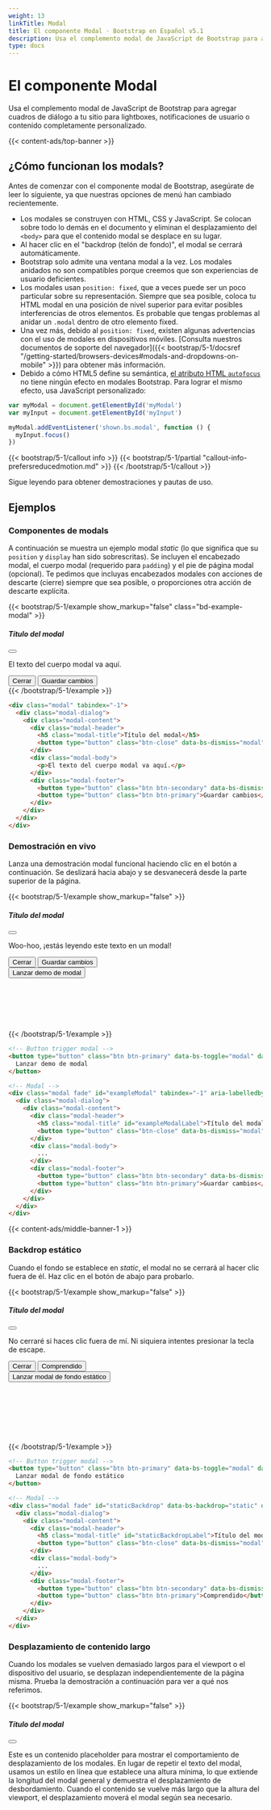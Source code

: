 ```yaml
---
weight: 13
linkTitle: Modal
title: El componente Modal · Bootstrap en Español v5.1
description: Usa el complemento modal de JavaScript de Bootstrap para agregar cuadros de diálogo a tu sitio para lightboxes, notificaciones de usuario o contenido completamente personalizado.
type: docs
---
```


# El componente Modal

Usa el complemento modal de JavaScript de Bootstrap para agregar cuadros de diálogo a tu sitio para lightboxes, notificaciones de usuario o contenido completamente personalizado.

{{< content-ads/top-banner >}}

## ¿Cómo funcionan los modals?

Antes de comenzar con el componente modal de Bootstrap, asegúrate de leer lo siguiente, ya que nuestras opciones de menú han cambiado recientemente.

- Los modales se construyen con HTML, CSS y JavaScript. Se colocan sobre todo lo demás en el documento y eliminan el desplazamiento del `<body>` para que el contenido modal se desplace en su lugar.
- Al hacer clic en el "backdrop (telón de fondo)", el modal se cerrará automáticamente.
- Bootstrap solo admite una ventana modal a la vez. Los modales anidados no son compatibles porque creemos que son experiencias de usuario deficientes.
- Los modales usan `position: fixed`, que a veces puede ser un poco particular sobre su representación. Siempre que sea posible, coloca tu HTML modal en una posición de nivel superior para evitar posibles interferencias de otros elementos. Es probable que tengas problemas al anidar un `.modal` dentro de otro elemento fixed.
- Una vez más, debido al `position: fixed`, existen algunas advertencias con el uso de modales en dispositivos móviles. [Consulta nuestros documentos de soporte del navegador]({{< bootstrap/5-1/docsref "/getting-started/browsers-devices#modals-and-dropdowns-on-mobile" >}}) para obtener más información.
- Debido a cómo HTML5 define su semántica, [el atributo HTML `autofocus`](https://developer.mozilla.org/en-US/docs/Web/HTML/Element/input#attr-autofocus) no tiene ningún efecto en modales Bootstrap. Para lograr el mismo efecto, usa JavaScript personalizado:

```js
var myModal = document.getElementById('myModal')
var myInput = document.getElementById('myInput')

myModal.addEventListener('shown.bs.modal', function () {
  myInput.focus()
})
```

{{< bootstrap/5-1/callout info >}}
{{< bootstrap/5-1/partial "callout-info-prefersreducedmotion.md" >}}
{{< /bootstrap/5-1/callout >}}

Sigue leyendo para obtener demostraciones y pautas de uso.

## Ejemplos

### Componentes de modals

A continuación se muestra un ejemplo modal _static_ (lo que significa que su `position` y `display` han sido sobrescritas). Se incluyen el encabezado modal, el cuerpo modal (requerido para `padding`) y el pie de página modal (opcional). Te pedimos que incluyas encabezados modales con acciones de descarte (cierre) siempre que sea posible, o proporciones otra acción de descarte explícita.

{{< bootstrap/5-1/example show_markup="false" class="bd-example-modal" >}}
  <div class="modal" tabindex="-1">
    <div class="modal-dialog">
      <div class="modal-content">
        <div class="modal-header">
          <h5 class="modal-title">Título del modal</h5>
          <button type="button" class="btn-close" data-bs-dismiss="modal" aria-label="Close"></button>
        </div>
        <div class="modal-body">
          <p>El texto del cuerpo modal va aquí.</p>
        </div>
        <div class="modal-footer">
          <button type="button" class="btn btn-secondary" data-bs-dismiss="modal">Cerrar</button>
          <button type="button" class="btn btn-primary">Guardar cambios</button>
        </div>
      </div>
    </div>
  </div>
{{< /bootstrap/5-1/example >}}

```html
<div class="modal" tabindex="-1">
  <div class="modal-dialog">
    <div class="modal-content">
      <div class="modal-header">
        <h5 class="modal-title">Título del modal</h5>
        <button type="button" class="btn-close" data-bs-dismiss="modal" aria-label="Close"></button>
      </div>
      <div class="modal-body">
        <p>El texto del cuerpo modal va aquí.</p>
      </div>
      <div class="modal-footer">
        <button type="button" class="btn btn-secondary" data-bs-dismiss="modal">Cerrar</button>
        <button type="button" class="btn btn-primary">Guardar cambios</button>
      </div>
    </div>
  </div>
</div>
```

### Demostración en vivo

Lanza una demostración modal funcional haciendo clic en el botón a continuación. Se deslizará hacia abajo y se desvanecerá desde la parte superior de la página.

{{< bootstrap/5-1/example show_markup="false" >}}
  <div class="modal fade" id="exampleModalLive" tabindex="-1" aria-labelledby="exampleModalLiveLabel" aria-hidden="true">
    <div class="modal-dialog">
      <div class="modal-content">
        <div class="modal-header">
          <h5 class="modal-title" id="exampleModalLiveLabel">Título del modal</h5>
          <button type="button" class="btn-close" data-bs-dismiss="modal" aria-label="Close"></button>
        </div>
        <div class="modal-body">
          <p>Woo-hoo, ¡estás leyendo este texto en un modal!</p>
        </div>
        <div class="modal-footer">
          <button type="button" class="btn btn-secondary" data-bs-dismiss="modal">Cerrar</button>
          <button type="button" class="btn btn-primary">Guardar cambios</button>
        </div>
      </div>
    </div>
  </div>

  <button type="button" class="btn btn-primary" data-bs-toggle="modal" data-bs-target="#exampleModalLive">
    Lanzar demo de modal
  </button>
  <br><br><br><br><br><br><br>
{{< /bootstrap/5-1/example >}}

```html
<!-- Button trigger modal -->
<button type="button" class="btn btn-primary" data-bs-toggle="modal" data-bs-target="#exampleModal">
  Lanzar demo de modal
</button>

<!-- Modal -->
<div class="modal fade" id="exampleModal" tabindex="-1" aria-labelledby="exampleModalLabel" aria-hidden="true">
  <div class="modal-dialog">
    <div class="modal-content">
      <div class="modal-header">
        <h5 class="modal-title" id="exampleModalLabel">Título del modal</h5>
        <button type="button" class="btn-close" data-bs-dismiss="modal" aria-label="Close"></button>
      </div>
      <div class="modal-body">
        ...
      </div>
      <div class="modal-footer">
        <button type="button" class="btn btn-secondary" data-bs-dismiss="modal">Cerrar</button>
        <button type="button" class="btn btn-primary">Guardar cambios</button>
      </div>
    </div>
  </div>
</div>
```

{{< content-ads/middle-banner-1 >}}

### Backdrop estático

Cuando el fondo se establece en *static*, el modal no se cerrará al hacer clic fuera de él. Haz clic en el botón de abajo para probarlo.

{{< bootstrap/5-1/example show_markup="false" >}}
  <div class="modal fade" id="staticBackdropLive" data-bs-backdrop="static" data-bs-keyboard="false" tabindex="-1" aria-labelledby="staticBackdropLiveLabel" aria-hidden="true">
    <div class="modal-dialog">
      <div class="modal-content">
        <div class="modal-header">
          <h5 class="modal-title" id="staticBackdropLiveLabel">Título del modal</h5>
          <button type="button" class="btn-close" data-bs-dismiss="modal" aria-label="Close"></button>
        </div>
        <div class="modal-body">
          <p>No cerraré si haces clic fuera de mí. Ni siquiera intentes presionar la tecla de escape.</p>
        </div>
        <div class="modal-footer">
          <button type="button" class="btn btn-secondary" data-bs-dismiss="modal">Cerrar</button>
          <button type="button" class="btn btn-primary">Comprendido</button>
        </div>
      </div>
    </div>
  </div>

  <button type="button" class="btn btn-primary" data-bs-toggle="modal" data-bs-target="#staticBackdropLive">
    Lanzar modal de fondo estático
  </button>
  <br><br><br><br><br><br><br><br>
{{< /bootstrap/5-1/example >}}

```html
<!-- Button trigger modal -->
<button type="button" class="btn btn-primary" data-bs-toggle="modal" data-bs-target="#staticBackdrop">
  Lanzar modal de fondo estático
</button>

<!-- Modal -->
<div class="modal fade" id="staticBackdrop" data-bs-backdrop="static" data-bs-keyboard="false" tabindex="-1" aria-labelledby="staticBackdropLabel" aria-hidden="true">
  <div class="modal-dialog">
    <div class="modal-content">
      <div class="modal-header">
        <h5 class="modal-title" id="staticBackdropLabel">Título del modal</h5>
        <button type="button" class="btn-close" data-bs-dismiss="modal" aria-label="Close"></button>
      </div>
      <div class="modal-body">
        ...
      </div>
      <div class="modal-footer">
        <button type="button" class="btn btn-secondary" data-bs-dismiss="modal">Cerrar</button>
        <button type="button" class="btn btn-primary">Comprendido</button>
      </div>
    </div>
  </div>
</div>
```

### Desplazamiento de contenido largo

Cuando los modales se vuelven demasiado largos para el viewport o el dispositivo del usuario, se desplazan independientemente de la página misma. Prueba la demostración a continuación para ver a qué nos referimos.

{{< bootstrap/5-1/example show_markup="false" >}}
  <div class="modal fade" id="exampleModalLong" tabindex="-1" aria-labelledby="exampleModalLongTitle" aria-hidden="true">
    <div class="modal-dialog">
      <div class="modal-content">
        <div class="modal-header">
          <h5 class="modal-title" id="exampleModalLongTitle">Título del modal</h5>
          <button type="button" class="btn-close" data-bs-dismiss="modal" aria-label="Close"></button>
        </div>
        <div class="modal-body" style="min-height: 1500px">
          <p>Este es un contenido placeholder para mostrar el comportamiento de desplazamiento de los modales. En lugar de repetir el texto del modal, usamos un estilo en línea que establece una altura mínima, lo que extiende la longitud del modal general y demuestra el desplazamiento de desbordamiento. Cuando el contenido se vuelve más largo que la altura del viewport, el desplazamiento moverá el modal según sea necesario.</p>
        </div>
        <div class="modal-footer">
          <button type="button" class="btn btn-secondary" data-bs-dismiss="modal">Cerrar</button>
          <button type="button" class="btn btn-primary">Guardar cambios</button>
        </div>
      </div>
    </div>
  </div>

  <button type="button" class="btn btn-primary" data-bs-toggle="modal" data-bs-target="#exampleModalLong">
    Lanzar demo de modal
  </button>
  <br><br><br><br><br><br><br><br>
{{< /bootstrap/5-1/example >}}

También puedes crear un modal desplazable que permita desplazar el cuerpo modal agregando `.modal-dialog-scrollable` a `.modal-dialog`.

{{< bootstrap/5-1/example show_markup="false" >}}
  <div class="modal fade" id="exampleModalScrollable" tabindex="-1" aria-labelledby="exampleModalScrollableTitle" aria-hidden="true">
    <div class="modal-dialog modal-dialog-scrollable">
      <div class="modal-content">
        <div class="modal-header">
          <h5 class="modal-title" id="exampleModalScrollableTitle">Título del modal</h5>
          <button type="button" class="btn-close" data-bs-dismiss="modal" aria-label="Close"></button>
        </div>
        <div class="modal-body">
          <p>Este es un contenido placeholder para mostrar el comportamiento de desplazamiento de los modales. Usamos saltos de línea repetidos para demostrar cómo el contenido puede exceder la altura interna mínima, mostrando así el desplazamiento interno. Cuando el contenido se vuelve más largo que la altura máxima predefinida del modal, el contenido se recortará y te podrás desplazar dentro del modal.</p>
          <br><br><br><br><br><br><br><br><br><br><br><br><br><br><br><br><br><br><br><br><br><br><br><br><br><br><br><br><br><br><br><br><br><br><br><br><br><br><br><br>
          <p>Este contenido debería aparecer en la parte inferior después de desplazarte.</p>
        </div>
        <div class="modal-footer">
          <button type="button" class="btn btn-secondary" data-bs-dismiss="modal">Cerrar</button>
          <button type="button" class="btn btn-primary">Guardar cambios</button>
        </div>
      </div>
    </div>
  </div>

  <button type="button" class="btn btn-primary" data-bs-toggle="modal" data-bs-target="#exampleModalScrollable">
    Lanzar demo de modal
  </button>
  <br><br><br><br><br><br><br><br>
{{< /bootstrap/5-1/example >}}

```html
<!-- Scrollable modal -->
<div class="modal-dialog modal-dialog-scrollable">
  ...
</div>
```

### Centrado verticalmente

Agrega `.modal-dialog-centered` a `.modal-dialog` para centrar verticalmente el modal.

{{< bootstrap/5-1/example show_markup="false" >}}
  <div class="modal fade" id="exampleModalCenter" tabindex="-1" aria-labelledby="exampleModalCenterTitle" aria-hidden="true">
    <div class="modal-dialog modal-dialog-centered">
      <div class="modal-content">
        <div class="modal-header">
          <h5 class="modal-title" id="exampleModalCenterTitle">Título del modal</h5>
          <button type="button" class="btn-close" data-bs-dismiss="modal" aria-label="Close"></button>
        </div>
        <div class="modal-body">
          <p>Este es un modal centrado verticalmente.</p>
        </div>
        <div class="modal-footer">
          <button type="button" class="btn btn-secondary" data-bs-dismiss="modal">Cerrar</button>
          <button type="button" class="btn btn-primary">Guardar cambios</button>
        </div>
      </div>
    </div>
  </div>

  <div class="modal fade" id="exampleModalCenteredScrollable" tabindex="-1" aria-labelledby="exampleModalCenteredScrollableTitle" aria-hidden="true">
    <div class="modal-dialog modal-dialog-centered modal-dialog-scrollable">
      <div class="modal-content">
        <div class="modal-header">
          <h5 class="modal-title" id="exampleModalCenteredScrollableTitle">Título del modal</h5>
          <button type="button" class="btn-close" data-bs-dismiss="modal" aria-label="Close"></button>
        </div>
        <div class="modal-body">
          <p>Este es un contenido placeholder para mostrar un modal centrado verticalmente. Hemos agregado una copia adicional aquí para mostrar cómo funciona el centrado vertical del modal cuando se combina con modales desplazables. También usamos algunos saltos de línea repetidos para extender rápidamente la altura del contenido, lo que activa el desplazamiento. Cuando el contenido se vuelve más largo que la altura máxima predefinida de modal, el contenido se recortará y se podrá desplazar dentro del modal.</p>
          <br><br><br><br><br><br><br><br><br><br>
          <p>Justo así.</p>
        </div>
        <div class="modal-footer">
          <button type="button" class="btn btn-secondary" data-bs-dismiss="modal">Cerrar</button>
          <button type="button" class="btn btn-primary">Guardar cambios</button>
        </div>
      </div>
    </div>
  </div>


  <button type="button" class="btn btn-primary" data-bs-toggle="modal" data-bs-target="#exampleModalCenter">
    Modal centrado verticalmente
  </button>
  <button type="button" class="btn btn-primary" data-bs-toggle="modal" data-bs-target="#exampleModalCenteredScrollable">
    Modal desplazable centrado verticalmente
  </button>
  <br><br><br><br><br><br><br><br>
{{< /bootstrap/5-1/example >}}

```html
<!-- Modal centrado verticalmente -->
<div class="modal-dialog modal-dialog-centered">
  ...
</div>

<!-- Modal desplazable centrado verticalmente -->
<div class="modal-dialog modal-dialog-centered modal-dialog-scrollable">
  ...
</div>
```

### Tooltips y popovers

[Tooltips]({{< bootstrap/5-1/docsref "/components/tooltips" >}}) y [popovers]({{< bootstrap/5-1/docsref "/components/popovers" >}}) se pueden colocar dentro de los modales según sea necesario. Cuando los modales se cierran, todos los tooltips y popovers también se descartan automáticamente.

{{< bootstrap/5-1/example show_markup="false" >}}
<div class="modal fade" id="exampleModalPopovers" tabindex="-1" aria-labelledby="exampleModalPopoversLabel" aria-hidden="true">
    <div class="modal-dialog">
      <div class="modal-content">
        <div class="modal-header">
          <h5 class="modal-title" id="exampleModalPopoversLabel">Título del modal</h5>
          <button type="button" class="btn-close" data-bs-dismiss="modal" aria-label="Close"></button>
        </div>
        <div class="modal-body">
          <h5>Popover en un modal</h5>
          <p>Este <a href="#" role="button" class="btn btn-secondary popover-test" title="Popover title" data-bs-content="El contenido del cuerpo del  popover se establece en este atributo." data-bs-container="#exampleModalPopovers">botón</a> muestra un popover al hacer clic en él.</p>
          <hr>
          <h5>Tooltips en un modal</h5>
          <p><a href="#" class="tooltip-test" title="Tooltip" data-bs-container="#exampleModalPopovers">Este enlace</a> y <a href="#" class="tooltip-test" title="Tooltip" data-bs-container="#exampleModalPopovers">este enlace</a> tienen tooltips en su estado hover.</p>
        </div>
        <div class="modal-footer">
          <button type="button" class="btn btn-secondary" data-bs-dismiss="modal">Cerrar</button>
          <button type="button" class="btn btn-primary">Guardar cambios</button>
        </div>
      </div>
    </div>
  </div>
  <button type="button" class="btn btn-primary" data-bs-toggle="modal" data-bs-target="#exampleModalPopovers">
    Lanzar demo de modal
  </button>
  <br><br><br><br><br><br><br><br>
  <br><br><br><br><br>
{{< /bootstrap/5-1/example >}}

```html
<div class="modal-body">
  <h5>Popover en un modal</h5>
  <p>Este <a href="#" role="button" class="btn btn-secondary popover-test" title="Popover title" data-bs-content="El contenido del cuerpo del  popover se establece en este atributo." data-bs-container="#exampleModalPopovers">botón</a> muestra un popover al hacer clic en él.</p>
  <hr>
  <h5>Tooltips en un modal</h5>
  <p><a href="#" class="tooltip-test" title="Tooltip" data-bs-container="#exampleModalPopovers">Este enlace</a> y <a href="#" class="tooltip-test" title="Tooltip" data-bs-container="#exampleModalPopovers">este enlace</a> tienen tooltips en su estado hover.</p>
</div>
```

### Uso de la cuadrícula

Utiliza el sistema de cuadrícula Bootstrap dentro de un modal anidando `.container-fluid` dentro de `.modal-body`. Luego, usa las clases normales del sistema de cuadrícula como lo harías en cualquier otro lugar.

{{< bootstrap/5-1/example show_markup="false" >}}
<div class="modal fade" id="gridSystemModal" tabindex="-1" aria-labelledby="gridModalLabel" aria-hidden="true">
  <div class="modal-dialog">
    <div class="modal-content">
      <div class="modal-header">
        <h5 class="modal-title" id="gridModalLabel">Cuadrícula en modals</h5>
        <button type="button" class="btn-close" data-bs-dismiss="modal" aria-label="Close"></button>
      </div>
      <div class="modal-body">
        <div class="container-fluid bd-example-row">
          <div class="row">
            <div class="col-md-4">.col-md-4</div>
            <div class="col-md-4 ms-auto">.col-md-4 .ms-auto</div>
          </div>
          <div class="row">
            <div class="col-md-3 ms-auto">.col-md-3 .ms-auto</div>
            <div class="col-md-2 ms-auto">.col-md-2 .ms-auto</div>
          </div>
          <div class="row">
            <div class="col-md-6 ms-auto">.col-md-6 .ms-auto</div>
          </div>
          <div class="row">
            <div class="col-sm-9">
              Nivel 1: .col-sm-9
              <div class="row">
                <div class="col-8 col-sm-6">
                  Nivel 2: .col-8 .col-sm-6
                </div>
                <div class="col-4 col-sm-6">
                  Nivel 2: .col-4 .col-sm-6
                </div>
              </div>
            </div>
          </div>
        </div>
      </div>
      <div class="modal-footer">
        <button type="button" class="btn btn-secondary" data-bs-dismiss="modal">Cerrar</button>
        <button type="button" class="btn btn-primary">Guardar cambios</button>
      </div>
    </div>
  </div>
</div>
<button type="button" class="btn btn-primary" data-bs-toggle="modal" data-bs-target="#gridSystemModal">
  Lanzar demo de modal
</button>
  <br><br><br><br><br><br><br><br>
  <br><br><br><br><br><br><br><br>
{{< /bootstrap/5-1/example >}}

```html
<div class="modal-body">
  <div class="container-fluid">
    <div class="row">
      <div class="col-md-4">.col-md-4</div>
      <div class="col-md-4 ms-auto">.col-md-4 .ms-auto</div>
    </div>
    <div class="row">
      <div class="col-md-3 ms-auto">.col-md-3 .ms-auto</div>
      <div class="col-md-2 ms-auto">.col-md-2 .ms-auto</div>
    </div>
    <div class="row">
      <div class="col-md-6 ms-auto">.col-md-6 .ms-auto</div>
    </div>
    <div class="row">
      <div class="col-sm-9">
        Nivel 1: .col-sm-9
        <div class="row">
          <div class="col-8 col-sm-6">
            Nivel 2: .col-8 .col-sm-6
          </div>
          <div class="col-4 col-sm-6">
            Nivel 2: .col-4 .col-sm-6
          </div>
        </div>
      </div>
    </div>
  </div>
</div>
```

### Contenido modal variable

¿Tienes un montón de botones que activan el mismo modal con contenidos ligeramente diferentes? Usa `event.relatedTarget` y [atributos HTML `data-bs-*`](https://developer.mozilla.org/en-US/docs/Learn/HTML/Howto/Use_data_attributes) para variar el contenido del modal según en qué botón se hizo clic.

A continuación se muestra una demostración en vivo seguida de un ejemplo de HTML y JavaScript. Para obtener más información, [lee los documentos de eventos modales](#events) para obtener detalles sobre `relatedTarget`.

{{< bootstrap/5-1/example show_markup="false" >}}
<button type="button" class="btn btn-primary" data-bs-toggle="modal" data-bs-target="#exampleModal" data-bs-whatever="@mdo">Abrir modal para @mdo</button>
<button type="button" class="btn btn-primary" data-bs-toggle="modal" data-bs-target="#exampleModal" data-bs-whatever="@fat">Abrir modal para @fat</button>
<button type="button" class="btn btn-primary" data-bs-toggle="modal" data-bs-target="#exampleModal" data-bs-whatever="@getbootstrap">Abrir modal para @getbootstrap</button>

<div class="modal fade" id="exampleModal" tabindex="-1" aria-labelledby="exampleModalLabel" aria-hidden="true">
  <div class="modal-dialog">
    <div class="modal-content">
      <div class="modal-header">
        <h5 class="modal-title" id="exampleModalLabel">Nuevo mensaje</h5>
        <button type="button" class="btn-close" data-bs-dismiss="modal" aria-label="Close"></button>
      </div>
      <div class="modal-body">
        <form>
          <div class="mb-3">
            <label for="recipient-name" class="col-form-label">Destinatario:</label>
            <input type="text" class="form-control" id="recipient-name">
          </div>
          <div class="mb-3">
            <label for="message-text" class="col-form-label">Mensaje:</label>
            <textarea class="form-control" id="message-text"></textarea>
          </div>
        </form>
      </div>
      <div class="modal-footer">
        <button type="button" class="btn btn-secondary" data-bs-dismiss="modal">Cerrar</button>
        <button type="button" class="btn btn-primary">Enviar mensaje</button>
      </div>
    </div>
  </div>
</div>
  <br><br><br><br><br><br><br><br>
  <br><br><br><br><br><br>
{{< /bootstrap/5-1/example >}}

```html
<button type="button" class="btn btn-primary" data-bs-toggle="modal" data-bs-target="#exampleModal" data-bs-whatever="@mdo">Abrir modal para @mdo</button>
<button type="button" class="btn btn-primary" data-bs-toggle="modal" data-bs-target="#exampleModal" data-bs-whatever="@fat">Abrir modal para @fat</button>
<button type="button" class="btn btn-primary" data-bs-toggle="modal" data-bs-target="#exampleModal" data-bs-whatever="@getbootstrap">Abrir modal para @getbootstrap</button>

<div class="modal fade" id="exampleModal" tabindex="-1" aria-labelledby="exampleModalLabel" aria-hidden="true">
  <div class="modal-dialog">
    <div class="modal-content">
      <div class="modal-header">
        <h5 class="modal-title" id="exampleModalLabel">Nuevo mensaje</h5>
        <button type="button" class="btn-close" data-bs-dismiss="modal" aria-label="Close"></button>
      </div>
      <div class="modal-body">
        <form>
          <div class="mb-3">
            <label for="recipient-name" class="col-form-label">Destinatario:</label>
            <input type="text" class="form-control" id="recipient-name">
          </div>
          <div class="mb-3">
            <label for="message-text" class="col-form-label">Mensaje:</label>
            <textarea class="form-control" id="message-text"></textarea>
          </div>
        </form>
      </div>
      <div class="modal-footer">
        <button type="button" class="btn btn-secondary" data-bs-dismiss="modal">Cerrar</button>
        <button type="button" class="btn btn-primary">Enviar mensaje</button>
      </div>
    </div>
  </div>
</div>
```

```js
var exampleModal = document.getElementById('exampleModal')
exampleModal.addEventListener('show.bs.modal', function (event) {
  // Botón que activó el modal
  var button = event.relatedTarget
  // Extraer información de los atributos data-bs-*
  var recipient = button.getAttribute('data-bs-whatever')
  // Si es necesario, puedes iniciar una solicitud AJAX aquí
  // y luego realiza la actualización en una devolución de llamada.
  //
  // Actualizar el contenido del modal.
  var modalTitle = exampleModal.querySelector('.modal-title')
  var modalBodyInput = exampleModal.querySelector('.modal-body input')

  modalTitle.textContent = 'Nuevo mensaje para ' + recipient
  modalBodyInput.value = recipient
})
```

{{< content-ads/middle-banner-2 >}}

### Alternar entre modals

Alterna entre múltiples modales con una colocación inteligente de los atributos `data-bs-target` y `data-bs-toggle`. Por ejemplo, podrías alternar un modal de restablecimiento de contraseña desde un modal de inicio de sesión ya abierto. **Ten en cuenta que no se pueden abrir múltiples modales al mismo tiempo**; este método simplemente alterna entre dos modales separados.

{{< bootstrap/5-1/example show_markup="false" >}}
<div class="modal fade" id="exampleModalToggle" aria-hidden="true" aria-labelledby="exampleModalToggleLabel" tabindex="-1">
  <div class="modal-dialog modal-dialog-centered">
    <div class="modal-content">
      <div class="modal-header">
        <h5 class="modal-title" id="exampleModalToggleLabel">Modal 1</h5>
        <button type="button" class="btn-close" data-bs-dismiss="modal" aria-label="Close"></button>
      </div>
      <div class="modal-body">
        Muestra un segundo modal y oculta este con el botón de abajo.
      </div>
      <div class="modal-footer">
        <button class="btn btn-primary" data-bs-target="#exampleModalToggle2" data-bs-toggle="modal">Abrir segundo modal</button>
      </div>
    </div>
  </div>
</div>
<div class="modal fade" id="exampleModalToggle2" aria-hidden="true" aria-labelledby="exampleModalToggleLabel2" tabindex="-1">
  <div class="modal-dialog modal-dialog-centered">
    <div class="modal-content">
      <div class="modal-header">
        <h5 class="modal-title" id="exampleModalToggleLabel2">Modal 2</h5>
        <button type="button" class="btn-close" data-bs-dismiss="modal" aria-label="Close"></button>
      </div>
      <div class="modal-body">
        Oculta este modal y muestra el primero con el botón de abajo.
      </div>
      <div class="modal-footer">
        <button class="btn btn-primary" data-bs-target="#exampleModalToggle" data-bs-toggle="modal">Volver al primero</button>
      </div>
    </div>
  </div>
</div>
<a class="btn btn-primary" data-bs-toggle="modal" href="#exampleModalToggle" role="button">Abrir el primer modal</a>
  <br><br><br><br><br><br><br><br>
{{< /bootstrap/5-1/example >}}

```html
<div class="modal fade" id="exampleModalToggle" aria-hidden="true" aria-labelledby="exampleModalToggleLabel" tabindex="-1">
  <div class="modal-dialog modal-dialog-centered">
    <div class="modal-content">
      <div class="modal-header">
        <h5 class="modal-title" id="exampleModalToggleLabel">Modal 1</h5>
        <button type="button" class="btn-close" data-bs-dismiss="modal" aria-label="Close"></button>
      </div>
      <div class="modal-body">
        Muestra un segundo modal y oculta este con el botón de abajo.
      </div>
      <div class="modal-footer">
        <button class="btn btn-primary" data-bs-target="#exampleModalToggle2" data-bs-toggle="modal">Abrir segundo modal</button>
      </div>
    </div>
  </div>
</div>
<div class="modal fade" id="exampleModalToggle2" aria-hidden="true" aria-labelledby="exampleModalToggleLabel2" tabindex="-1">
  <div class="modal-dialog modal-dialog-centered">
    <div class="modal-content">
      <div class="modal-header">
        <h5 class="modal-title" id="exampleModalToggleLabel2">Modal 2</h5>
        <button type="button" class="btn-close" data-bs-dismiss="modal" aria-label="Close"></button>
      </div>
      <div class="modal-body">
        Oculta este modal y muestra el primero con el botón de abajo.
      </div>
      <div class="modal-footer">
        <button class="btn btn-primary" data-bs-target="#exampleModalToggle" data-bs-toggle="modal">Volver al primero</button>
      </div>
    </div>
  </div>
</div>
<a class="btn btn-primary" data-bs-toggle="modal" href="#exampleModalToggle" role="button">Abrir el primer modal</a>
```

### Cambiar la animación

La variable `$modal-fade-transform` determina el estado de transformación de `.modal-dialog` antes de la animación de aparición gradual del modal, la variable `$modal-show-transform` determina la transformación de `.modal-dialog` en el final de la animación fade-in del modal.

Si deseas, por ejemplo, una animación de acercamiento, puede establecer `$modal-fade-transform: scale(.8)`.

### Eliminar la animación

Para modales que simplemente aparecen en lugar de aparecer gradualmente, elimina la clase `.fade` de tu marcado modal.

```html
<div class="modal" tabindex="-1" aria-labelledby="..." aria-hidden="true">
  ...
</div>
```

### Alturas dinámicas

Si la altura de un modal cambia mientras está abierto, debes llamar a `myModal.handleUpdate()` para reajustar la posición del modal en caso de que aparezca una barra de desplazamiento.

### Accesibilidad

Asegúrate de agregar `aria-labelledby="..."` a `.modal`, haciendo referencia al título modal. Además, puedes dar una descripción de tu diálogo modal con `aria-describedby` en `.modal`. Ten en cuenta que no necesitas agregar `role="dialog"` ya que ya lo agregamos a través de JavaScript.

### Incrustación de videos de YouTube

Incrustar videos de YouTube en modales requiere JavaScript adicional que no está en Bootstrap para detener automáticamente la reproducción y más. [Lee esta útil publicación de Stack Overflow](https://stackoverflow.com/questions/18622508/bootstrap-3-and-youtube-in-modal) para obtener más información.

## Tamaños opcionales

Los modales tienen tres tamaños opcionales, disponibles a través de clases de modificadores que se colocarán en un `.modal-dialog`. Estos tamaños se activan en ciertos breakpoints para evitar las barras de desplazamiento horizontales en viewports más estrechos.

<table class="table">
  <thead>
    <tr>
      <th>Tamaño</th>
      <th>Clase</th>
      <th>Modal max-width</th>
    </tr>
  </thead>
  <tbody>
    <tr>
      <td>Small</td>
      <td><code>.modal-sm</code></td>
      <td><code>300px</code></td>
    </tr>
    <tr>
      <td>Por defecto</td>
      <td class="text-muted">None</td>
      <td><code>500px</code></td>
    </tr>
    <tr>
      <td>Large</td>
      <td><code>.modal-lg</code></td>
      <td><code>800px</code></td>
    </tr>
    <tr>
      <td>Extra large</td>
      <td><code>.modal-xl</code></td>
      <td><code>1140px</code></td>
    </tr>
  </tbody>
</table>

Nuestro modal predeterminado sin clase modificadora constituye el modal de tamaño "medium".

{{< bootstrap/5-1/example show_markup="false" >}}
<div class="modal fade" id="exampleModalXl" tabindex="-1" aria-labelledby="exampleModalXlLabel" aria-hidden="true">
  <div class="modal-dialog modal-xl">
    <div class="modal-content">
      <div class="modal-header">
        <h5 class="modal-title h4" id="exampleModalXlLabel">Extra large modal</h5>
        <button type="button" class="btn-close" data-bs-dismiss="modal" aria-label="Close"></button>
      </div>
      <div class="modal-body">
        ...
      </div>
    </div>
  </div>
</div>

<div class="modal fade" id="exampleModalLg" tabindex="-1" aria-labelledby="exampleModalLgLabel" aria-hidden="true">
  <div class="modal-dialog modal-lg">
    <div class="modal-content">
      <div class="modal-header">
        <h5 class="modal-title h4" id="exampleModalLgLabel">Large modal</h5>
        <button type="button" class="btn-close" data-bs-dismiss="modal" aria-label="Close"></button>
      </div>
      <div class="modal-body">
        ...
      </div>
    </div>
  </div>
</div>

<div class="modal fade" id="exampleModalSm" tabindex="-1" aria-labelledby="exampleModalSmLabel" aria-hidden="true">
  <div class="modal-dialog modal-sm">
    <div class="modal-content">
      <div class="modal-header">
        <h5 class="modal-title h4" id="exampleModalSmLabel">Small modal</h5>
        <button type="button" class="btn-close" data-bs-dismiss="modal" aria-label="Close"></button>
      </div>
      <div class="modal-body">
        ...
      </div>
    </div>
  </div>
</div>

  <button type="button" class="btn btn-primary" data-bs-toggle="modal" data-bs-target="#exampleModalXl">Extra large modal</button>
  <button type="button" class="btn btn-primary" data-bs-toggle="modal" data-bs-target="#exampleModalLg">Large modal</button>
  <button type="button" class="btn btn-primary" data-bs-toggle="modal" data-bs-target="#exampleModalSm">Small modal</button>
  <br><br><br><br><br>
{{< /bootstrap/5-1/example >}}

```html
<div class="modal-dialog modal-xl">...</div>
<div class="modal-dialog modal-lg">...</div>
<div class="modal-dialog modal-sm">...</div>
```

## Modals de pantalla completa

Otra posible sobrescritura es la opción de mostrar un modal que cubra el viewport del usuario, disponible a través de clases modificadoras que se colocan en un `.modal-dialog`.

<table class="table">
  <thead>
    <tr>
      <th>Clase</th>
      <th>Disponibilidad</th>
    </tr>
  </thead>
  <tbody>
    <tr>
      <td><code>.modal-fullscreen</code></td>
      <td>Siempre</td>
    </tr>
    <tr>
      <td><code>.modal-fullscreen-sm-down</code></td>
      <td>Debajo de <code>576px</code></td>
    </tr>
    <tr>
      <td><code>.modal-fullscreen-md-down</code></td>
      <td>Debajo de <code>768px</code></td>
    </tr>
    <tr>
      <td><code>.modal-fullscreen-lg-down</code></td>
      <td>Debajo de <code>992px</code></td>
    </tr>
    <tr>
      <td><code>.modal-fullscreen-xl-down</code></td>
      <td>Debajo de <code>1200px</code></td>
    </tr>
    <tr>
      <td><code>.modal-fullscreen-xxl-down</code></td>
      <td>Debajo de <code>1400px</code></td>
    </tr>
  </tbody>
</table>

{{< bootstrap/5-1/example show_markup="false" >}}
<div class="modal fade" id="exampleModalFullscreen" tabindex="-1" aria-labelledby="exampleModalFullscreenLabel" aria-hidden="true">
  <div class="modal-dialog modal-fullscreen">
    <div class="modal-content">
      <div class="modal-header">
        <h5 class="modal-title h4" id="exampleModalFullscreenLabel">Full screen modal</h5>
        <button type="button" class="btn-close" data-bs-dismiss="modal" aria-label="Close"></button>
      </div>
      <div class="modal-body">
        ...
      </div>
      <div class="modal-footer">
        <button type="button" class="btn btn-secondary" data-bs-dismiss="modal">Cerrar</button>
      </div>
    </div>
  </div>
</div>

<div class="modal fade" id="exampleModalFullscreenSm" tabindex="-1" aria-labelledby="exampleModalFullscreenSmLabel" aria-hidden="true">
  <div class="modal-dialog modal-fullscreen-sm-down">
    <div class="modal-content">
      <div class="modal-header">
        <h5 class="modal-title h4" id="exampleModalFullscreenSmLabel">Full screen debajo de sm</h5>
        <button type="button" class="btn-close" data-bs-dismiss="modal" aria-label="Close"></button>
      </div>
      <div class="modal-body">
        ...
      </div>
      <div class="modal-footer">
        <button type="button" class="btn btn-secondary" data-bs-dismiss="modal">Cerrar</button>
      </div>
    </div>
  </div>
</div>

<div class="modal fade" id="exampleModalFullscreenMd" tabindex="-1" aria-labelledby="exampleModalFullscreenMdLabel" aria-hidden="true">
  <div class="modal-dialog modal-fullscreen-md-down">
    <div class="modal-content">
      <div class="modal-header">
        <h5 class="modal-title h4" id="exampleModalFullscreenMdLabel">Full screen debajo de md</h5>
        <button type="button" class="btn-close" data-bs-dismiss="modal" aria-label="Close"></button>
      </div>
      <div class="modal-body">
        ...
      </div>
      <div class="modal-footer">
        <button type="button" class="btn btn-secondary" data-bs-dismiss="modal">Cerrar</button>
      </div>
    </div>
  </div>
</div>

<div class="modal fade" id="exampleModalFullscreenLg" tabindex="-1" aria-labelledby="exampleModalFullscreenLgLabel" aria-hidden="true">
  <div class="modal-dialog modal-fullscreen-lg-down">
    <div class="modal-content">
      <div class="modal-header">
        <h5 class="modal-title h4" id="exampleModalFullscreenLgLabel">Full screen debajo de lg</h5>
        <button type="button" class="btn-close" data-bs-dismiss="modal" aria-label="Close"></button>
      </div>
      <div class="modal-body">
        ...
      </div>
      <div class="modal-footer">
        <button type="button" class="btn btn-secondary" data-bs-dismiss="modal">Cerrar</button>
      </div>
    </div>
  </div>
</div>

<div class="modal fade" id="exampleModalFullscreenXl" tabindex="-1" aria-labelledby="exampleModalFullscreenXlLabel" aria-hidden="true">
  <div class="modal-dialog modal-fullscreen-xl-down">
    <div class="modal-content">
      <div class="modal-header">
        <h5 class="modal-title h4" id="exampleModalFullscreenXlLabel">Full screen debajo de xl</h5>
        <button type="button" class="btn-close" data-bs-dismiss="modal" aria-label="Close"></button>
      </div>
      <div class="modal-body">
        ...
      </div>
      <div class="modal-footer">
        <button type="button" class="btn btn-secondary" data-bs-dismiss="modal">Cerrar</button>
      </div>
    </div>
  </div>
</div>

<div class="modal fade" id="exampleModalFullscreenXxl" tabindex="-1" aria-labelledby="exampleModalFullscreenXxlLabel" aria-hidden="true">
  <div class="modal-dialog modal-fullscreen-xxl-down">
    <div class="modal-content">
      <div class="modal-header">
        <h5 class="modal-title h4" id="exampleModalFullscreenXxlLabel">Full screen debajo de xxl</h5>
        <button type="button" class="btn-close" data-bs-dismiss="modal" aria-label="Close"></button>
      </div>
      <div class="modal-body">
        ...
      </div>
      <div class="modal-footer">
        <button type="button" class="btn btn-secondary" data-bs-dismiss="modal">Cerrar</button>
      </div>
    </div>
  </div>
</div>

  <button type="button" class="btn btn-primary" data-bs-toggle="modal" data-bs-target="#exampleModalFullscreen">Full screen</button>
  <button type="button" class="btn btn-primary" data-bs-toggle="modal" data-bs-target="#exampleModalFullscreenSm">Full screen debajo de sm</button>
  <button type="button" class="btn btn-primary" data-bs-toggle="modal" data-bs-target="#exampleModalFullscreenMd">Full screen debajo de md</button>
  <button type="button" class="btn btn-primary" data-bs-toggle="modal" data-bs-target="#exampleModalFullscreenLg">Full screen debajo de lg</button>
  <button type="button" class="btn btn-primary" data-bs-toggle="modal" data-bs-target="#exampleModalFullscreenXl">Full screen debajo de xl</button>
  <button type="button" class="btn btn-primary" data-bs-toggle="modal" data-bs-target="#exampleModalFullscreenXxl">Full screen debajo de xxl</button>
  <br><br><br><br><br><br><br><br>
{{< /bootstrap/5-1/example >}}

```html
<!-- Full screen modal -->
<div class="modal-dialog modal-fullscreen-sm-down">
  ...
</div>
```

## Sass

### Variables

{{< bootstrap/5-1/scss-docs name="modal-variables" file="scss/_variables.scss" >}}

### Loop

[Los modales de pantalla completa responsive](#fullscreen-modal) se generan a través del mapa `$breakpoints` y un bucle en `scss/_modal.scss`.

{{< bootstrap/5-1/scss-docs name="modal-fullscreen-loop" file="scss/_modal.scss" >}}

## Uso

El complemento modal alterna su contenido oculto a pedido, a través de atributos de datos o JavaScript. También sobrescribe el comportamiento **hover** predeterminado y genera un `.modal-backdrop` para proporcionar un área de clic para descartar los modales mostrados al hacer clic fuera del modal.

### A través de atributos de datos

#### Toggle

Activa un modal sin escribir JavaScript. Establece `data-bs-toggle="modal"` en un elemento controlador, como un botón, junto con `data-bs-target="#foo"` o `href="#foo"` para apuntar a un modal específico para alternar.

```html
<button type="button" data-bs-toggle="modal" data-bs-target="#myModal">Lanzar modal</button>
```

#### Descartar (cerrar)

{{% bootstrap/5-1/js-dismiss "modal" %}}

{{< bootstrap/5-1/callout warning >}}
Si bien se admiten ambas formas de descartar un modal, ten en cuenta que descartar un modal desde fuera no coincide con [el patrón de diseño de diálogo modal WAI-ARIA](https://www.w3.org/TR/wai-aria-practices-1.1/#dialog_modal). Haz esto bajo tu propio riesgo.
{{< /bootstrap/5-1/callout >}}

### A través de JavaScript

Crea un modal con una sola línea de JavaScript:

```js
var myModal = new bootstrap.Modal(document.getElementById('myModal'), options)
```

### Opciones

Las opciones se pueden pasar a través de atributos de datos o JavaScript. Para los atributos de datos, agrega el nombre de la opción a `data-bs-`, como en `data-bs-backdrop=""`.

<table class="table">
  <thead>
    <tr>
      <th style="width: 100px;">Nombre</th>
      <th style="width: 50px;">Tipo</th>
      <th style="width: 50px;">Por defecto</th>
      <th>Descripción</th>
    </tr>
  </thead>
  <tbody>
    <tr>
      <td><code>backdrop</code></td>
      <td>boolean o el string <code>'static'</code></td>
      <td><code>true</code></td>
      <td>Incluye un telón de fondo modal. Alternativamente, especifica <code>static</code> para un fondo que no cierre el modal al hacer clic.</td>
    </tr>
    <tr>
      <td><code>keyboard</code></td>
      <td>boolean</td>
      <td><code>true</code></td>
      <td>Cierra el modal cuando se presiona la tecla escape</td>
    </tr>
    <tr>
      <td><code>focus</code></td>
      <td>boolean</td>
      <td><code>true</code></td>
      <td>Pone el foco en el modal cuando se inicializa.</td>
    </tr>
  </tbody>
</table>

### Métodos

{{< bootstrap/5-1/callout danger >}}
{{< bootstrap/5-1/partial "callout-danger-async-methods.md" >}}
{{< /bootstrap/5-1/callout >}}

#### Opciones de entrada

Activa tu contenido como modal. Acepta un `object` de opciones opcionales.

```js
var myModal = new bootstrap.Modal(document.getElementById('myModal'), {
  keyboard: false
})
```

{{< content-ads/middle-banner-3 >}}

#### toggle

Cambia manualmente un modal. **Regresa al punto de la llamada antes de que el modal se haya mostrado u ocultado** (es decir, antes de que ocurra el evento `shown.bs.modal` o `hidden.bs.modal`).

```js
myModal.toggle()
```

#### show

Abre manualmente un modal. **Regresa al punto de la llamada antes de que se haya mostrado realmente el modal** (es decir, antes de que ocurra el evento `shown.bs.modal`).

```js
myModal.show()
```

Además, puedes pasar un elemento DOM como un argumento que se puede recibir en los eventos modales (como la propiedad `relatedTarget`).

```js
var modalToggle = document.getElementById('toggleMyModal') // relatedTarget
myModal.show(modalToggle)
```

#### hide

Oculta manualmente un modal. **Regresa al punto de la llamada antes de que se haya ocultado realmente el modal** (es decir, antes de que ocurra el evento `hidden.bs.modal`).

```js
myModal.hide()
```

#### handleUpdate

Reajusta manualmente la posición del modal si la altura de un modal cambia mientras está abierto (es decir, en caso de que aparezca una barra de desplazamiento).

```js
myModal.handleUpdate()
```

#### dispose

Destruye el modal de un elemento. (Elimina los datos almacenados en el elemento DOM)

```js
myModal.dispose()
```

#### getInstance

Método *estático* que te permite obtener la instancia modal asociada con un elemento DOM

```js
var myModalEl = document.getElementById('myModal')
var modal = bootstrap.Modal.getInstance(myModalEl) // Returns a Bootstrap modal instance
```

#### getOrCreateInstance

Método *estático* que te permite obtener la instancia modal asociada con un elemento DOM, o crear una nueva en caso de que no se haya inicializado

```js
var myModalEl = document.querySelector('#myModal')
var modal = bootstrap.Modal.getOrCreateInstance(myModalEl) // Returns a Bootstrap modal instance
```

### Eventos

La clase modal de Bootstrap expone algunos eventos para conectarse a la funcionalidad modal. Todos los eventos modales se activan en el propio modal (es decir, en `<div class="modal">`).


<table class="table">
  <thead>
    <tr>
      <th style="width: 150px;">Tipo de evento</th>
      <th>Descripción</th>
    </tr>
  </thead>
  <tbody>
    <tr>
      <td><code>show.bs.modal</code></td>
      <td>Este evento se activa inmediatamente cuando se llama al método de instancia <code>show</code>. Si es causado por un clic, el elemento en el que se hizo clic estará disponible como la propiedad <code>relatedTarget</code> del evento.</td>
    </tr>
    <tr>
      <td><code>shown.bs.modal</code></td>
      <td>Este evento se activa cuando el modal se ha hecho visible para el usuario (esperará a que se completen las transiciones de CSS). Si es causado por un clic, el elemento en el que se hizo clic estará disponible como la propiedad <code>relatedTarget</code> del evento.</td>
    </tr>
    <tr>
      <td><code>hide.bs.modal</code></td>
      <td>Este evento se activa inmediatamente cuando se llama al método de instancia <code>hide</code>.</td>
    </tr>
    <tr>
      <td><code>hidden.bs.modal</code></td>
      <td>Este evento se activa cuando el modal ha terminado de ocultarse para el usuario (esperará a que se completen las transiciones de CSS).</td>
    </tr>
    <tr>
      <td><code>hidePrevented.bs.modal</code></td>
      <td>Este evento se activa cuando se muestra el modal, su fondo es <code>static</code> y se hace clic fuera del modal o se presiona la tecla escape con la opción de teclado o <code>data-bs-keyboard</code> establecido en <code>false</code>.</td>
    </tr>
  </tbody>
</table>

```js
var myModalEl = document.getElementById('myModal')
myModalEl.addEventListener('hidden.bs.modal', function (event) {
  // hacer algo...
})
```

{{< content-ads/bottom-banner >}}